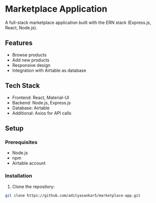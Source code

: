 # Marketplace Application

A full-stack marketplace application built with the ERN stack (Express.js, React, Node.js).

## Features

- Browse products
- Add new products
- Responsive design
- Integration with Airtable as database

## Tech Stack

- Frontend: React, Material-UI
- Backend: Node.js, Express.js
- Database: Airtable
- Additional: Axios for API calls

## Setup

### Prerequisites

- Node.js
- npm
- Airtable account

### Installation

1. Clone the repository:

```bash
git clone https://github.com/adityasankar5/marketplace-app.git
```
